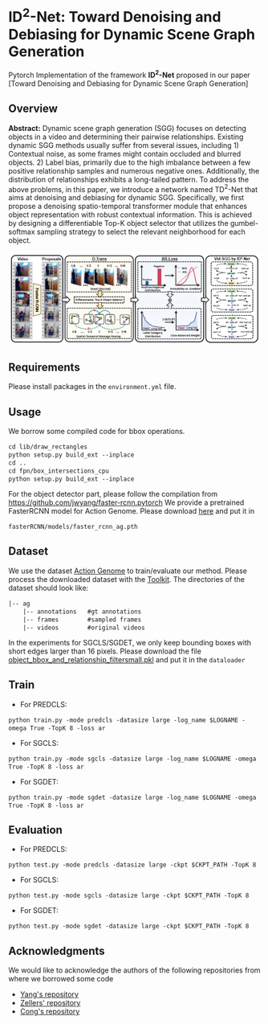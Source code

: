 # ID<sup>2</sup>-Net: Toward Denoising and Debiasing for Dynamic Scene Graph Generation
Pytorch Implementation of the framework **ID<sup>2</sup>-Net** proposed in our paper [Toward Denoising and Debiasing for Dynamic Scene Graph Generation]

## Overview
**Abstract:** Dynamic scene graph generation (SGG) focuses on detecting objects in a video and determining their pairwise relationships. Existing dynamic SGG methods usually suffer from several issues, including 1) Contextual noise, as some frames might contain occluded and blurred objects. 2) Label bias, primarily due to the high imbalance between a few positive relationship samples and numerous negative ones. Additionally, the distribution of relationships exhibits a long-tailed pattern. To address the above problems, in this paper, we introduce a network named TD$^2$-Net that aims at denoising and debiasing for dynamic SGG. Specifically, we first propose a denoising spatio-temporal transformer module that enhances object representation with robust contextual information. This is achieved by designing a differentiable Top-K object selector that utilizes the gumbel-softmax sampling strategy to select the relevant neighborhood for each object.

![GitHub Logo](/data/framework.png)

## Requirements
Please install packages in the ```environment.yml``` file.

## Usage

We borrow some compiled code for bbox operations.
```
cd lib/draw_rectangles
python setup.py build_ext --inplace
cd ..
cd fpn/box_intersections_cpu
python setup.py build_ext --inplace
```
For the object detector part, please follow the compilation from https://github.com/jwyang/faster-rcnn.pytorch
We provide a pretrained FasterRCNN model for Action Genome. Please download [here](https://drive.google.com/file/d/1-u930Pk0JYz3ivS6V_HNTM1D5AxmN5Bs/view?usp=sharing) and put it in 
```
fasterRCNN/models/faster_rcnn_ag.pth
```

## Dataset
We use the dataset [Action Genome](https://www.actiongenome.org/#download) to train/evaluate our method. Please process the downloaded dataset with the [Toolkit](https://github.com/JingweiJ/ActionGenome). The directories of the dataset should look like:
```
|-- ag
    |-- annotations   #gt annotations
    |-- frames        #sampled frames
    |-- videos        #original videos
```
 In the experiments for SGCLS/SGDET, we only keep bounding boxes with short edges larger than 16 pixels. Please download the file [object_bbox_and_relationship_filtersmall.pkl](https://drive.google.com/file/d/19BkAwjCw5ByyGyZjFo174Oc3Ud56fkaT/view?usp=sharing) and put it in the ```dataloader```


## Train
+ For PREDCLS: 
```
python train.py -mode predcls -datasize large -log_name $LOGNAME -omega True -TopK 8 -loss ar
```

+ For SGCLS: 
```
python train.py -mode sgcls -datasize large -log_name $LOGNAME -omega True -TopK 8 -loss ar
```
+ For SGDET: 
```
python train.py -mode sgdet -datasize large -log_name $LOGNAME -omega True -TopK 8 -loss ar
```

## Evaluation
<!-- [Trained Models]-->

+ For PREDCLS: 
```
python test.py -mode predcls -datasize large -ckpt $CKPT_PATH -TopK 8   
```

+ For SGCLS: 
```
python test.py -mode sgcls -datasize large -ckpt $CKPT_PATH -TopK 8  
```
+ For SGDET: 
```
python test.py -mode sgdet -datasize large -ckpt $CKPT_PATH -TopK 8
```

## Acknowledgments 
We would like to acknowledge the authors of the following repositories from where we borrowed some code
+ [Yang's repository](https://github.com/jwyang/faster-rcnn.pytorch)
+ [Zellers' repository](https://github.com/rowanz/neural-motifs) 
+ [Cong's repository](https://github.com/yrcong/STTran.git)


